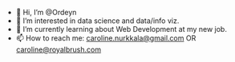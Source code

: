 - 👋 Hi, I’m @Ordeyn
- 👀 I’m interested in data science and data/info viz.
- 🌱 I’m currently learning about Web Development at my new job.
- 📫 How to reach me: caroline.nurkkala@gmail.com OR caroline@royalbrush.com

<!---
Ordeyn/Ordeyn is a ✨ special ✨ repository because its `README.md` (this file) appears on your GitHub profile.
You can click the Preview link to take a look at your changes.
--->
